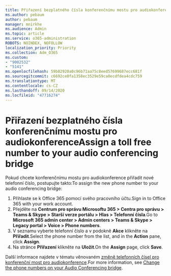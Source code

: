 ```yaml
---
title: Přiřazení bezplatného čísla konferenčnímu mostu pro audiokonference
ms.author: pebaum
author: pebaum
manager: mnirkhe
ms.audience: Admin
ms.topic: article
ms.service: o365-administration
ROBOTS: NOINDEX, NOFOLLOW
localization_priority: Priority
ms.collection: Adm_O365
ms.custom:
- "9002532"
- "5141"
ms.openlocfilehash: 59b82920a0c96b71aa75c8eed57699687ecc681f
ms.sourcegitcommit: c6692ce0fa1358ec3529e59ca0ecdfdea4cdc759
ms.translationtype: MT
ms.contentlocale: cs-CZ
ms.lasthandoff: 09/14/2020
ms.locfileid: "47716274"
---
```

# <a name="assign-a-toll-free-number-to-your-audio-conferencing-bridge"></a><span data-ttu-id="5fc87-102">Přiřazení bezplatného čísla konferenčnímu mostu pro audiokonference</span><span class="sxs-lookup"><span data-stu-id="5fc87-102">Assign a toll free number to your audio conferencing bridge</span></span>

<span data-ttu-id="5fc87-103">Pokud chcete konferenčnímu mostu pro audiokonference přiřadit nové telefonní číslo, postupujte takto:</span><span class="sxs-lookup"><span data-stu-id="5fc87-103">To assign the new phone number to your audio conferencing bridge:</span></span>

1. <span data-ttu-id="5fc87-104">Přihlaste se k Office 365 pomocí svého pracovního účtu.</span><span class="sxs-lookup"><span data-stu-id="5fc87-104">Sign in to Office 365 with your work account.</span></span>
2. <span data-ttu-id="5fc87-105">Přejděte na **Centrum pro správu Microsoftu 365 > Centra pro správu > Teams & Skype > Starší verze portálu > Hlas > Telefonní čísla**.</span><span class="sxs-lookup"><span data-stu-id="5fc87-105">Go to **Microsoft 365 admin center > Admin centers > Teams & Skype > Legacy portal > Voice > Phone numbers**.</span></span>
3. <span data-ttu-id="5fc87-106">V seznamu vyberte telefonní číslo a v podokně **Akce** klikněte na **Přiřadit**.</span><span class="sxs-lookup"><span data-stu-id="5fc87-106">Select the phone number from the list, and in the **Action** pane, click **Assign**.</span></span>
4. <span data-ttu-id="5fc87-107">Na stránce **Přiřazení** klikněte na **Uložit**.</span><span class="sxs-lookup"><span data-stu-id="5fc87-107">On the **Assign** page, click **Save**.</span></span>

<span data-ttu-id="5fc87-108">Další informace najdete v tématu věnovaném [změně telefonních čísel pro konferenční most pro audiokonference](https://docs.microsoft.com/MicrosoftTeams/change-the-phone-numbers-on-your-audio-conferencing-bridge).</span><span class="sxs-lookup"><span data-stu-id="5fc87-108">For more information, see [Change the phone numbers on your Audio Conferencing bridge](https://docs.microsoft.com/MicrosoftTeams/change-the-phone-numbers-on-your-audio-conferencing-bridge).</span></span>
